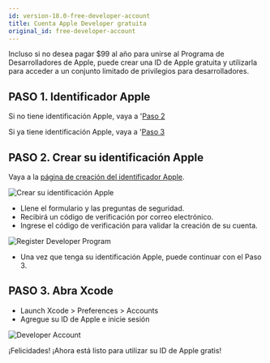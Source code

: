 ```yaml
---
id: version-18.0-free-developer-account
title: Cuenta Apple Developer gratuita
original_id: free-developer-account
---
```


Incluso si no desea pagar $99 al año para unirse al Programa de Desarrolladores de Apple, puede crear una ID de Apple gratuita y utilizarla para acceder a un conjunto limitado de privilegios para desarrolladores.

## PASO 1. Identificador Apple

Si no tiene identificación Apple, vaya a '[Paso 2](#step-2-create-your-apple-id)

Si ya tiene identificación Apple, vaya a '[Paso 3](#step-3-open-xcode)

## PASO 2. Crear su identificación Apple

Vaya a la [página de creación del identificador Apple](https://appleid.apple.com/).

![Crear su identificación Apple](assets/en/deploy-app-store/Apple-ID-Creation-Page-4D-for-iOS.png)

* Llene el formulario y las preguntas de seguridad.
* Recibirá un código de verificación por correo electrónico.
* Ingrese el código de verificación para validar la creación de su cuenta.

![Register Developer Program](assets/en/deploy-app-store/Register-developer-program-4D-for-iOS.png)

* Una vez que tenga su identificación Apple, puede continuar con el Paso 3.

## PASO 3. Abra Xcode

* Launch Xcode > Preferences > Accounts
* Agregue su ID de Apple e inicie sesión

![Developer Account](assets/en/test-build/Developer-Account-4D-for-iOS.png)

¡Felicidades! ¡Ahora está listo para utilizar su ID de Apple gratis!

